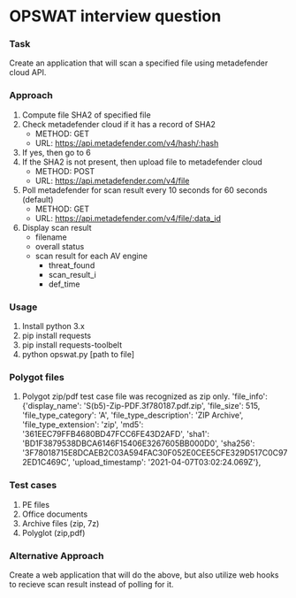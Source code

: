 # OPSWAT interview question

### Task
Create an application that will scan a specified file using metadefender cloud API.

### Approach
1. Compute file SHA2 of specified file
2. Check metadefender cloud if it has a record of SHA2
    * METHOD: GET
    * URL: https://api.metadefender.com/v4/hash/:hash
3. If yes, then go to 6
4. If the SHA2 is not present, then upload file to metadefender cloud
    * METHOD: POST
    * URL: https://api.metadefender.com/v4/file
5. Poll metadefender for scan result every 10 seconds for 60 seconds (default)
    * METHOD: GET
    * URL: https://api.metadefender.com/v4/file/:data_id
6. Display scan result
    * filename
    * overall status
    * scan result for each AV engine
      * threat_found
      * scan_result_i
      * def_time

### Usage
1. Install python 3.x
2. pip install requests
3. pip install requests-toolbelt
4. python opswat.py [path to file]

### Polygot files
1. Polygot zip/pdf test case file was recognized as zip only.
'file_info': {'display_name': 'S(b5)-Zip-PDF.3f780187.pdf.zip',
               'file_size': 515,
               'file_type_category': 'A',
               'file_type_description': 'ZIP Archive',
               'file_type_extension': 'zip',
               'md5': '361EEC79FFB4680BD47FCC6FE43D2AFD',
               'sha1': 'BD1F3879538DBCA6146F15406E3267605BB000D0',
               'sha256': '3F78018715E8DCAEB2C03A594FAC30F052E0CEE5CFE329D517C0C972ED1C469C',
               'upload_timestamp': '2021-04-07T03:02:24.069Z'},

### Test cases
1. PE files
2. Office documents
3. Archive files (zip, 7z)
4. Polyglot (zip,pdf)


### Alternative Approach
Create a web application that will do the above, but also utilize web hooks to recieve scan result instead of polling for it.
